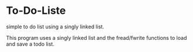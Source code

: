 # To-Do-Liste
simple to do list using a singly linked list.

This program uses a singly linked list and the fread/fwrite functions to load and save a todo list.
